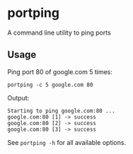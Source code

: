 portping
========

A command line utility to ping ports

Usage
-----

Ping port 80 of google.com 5 times:

    portping -c 5 google.com 80
    
Output:

    Starting to ping google.com:80 ...
    google.com:80 [1] -> success
    google.com:80 [2] -> success
    google.com:80 [3] -> success

See `portping -h` for all available options.
